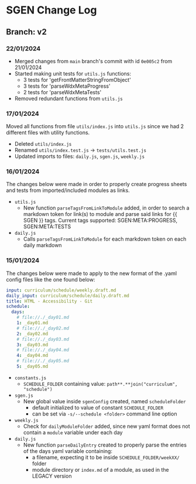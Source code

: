 # SGEN Change Log

## Branch: v2

### 22/01/2024

- Merged changes from `main` branch's commit with id `0e005c2` from 21/01/2024
- Started making unit tests for `utils.js` functions:
    - 3 tests for 'getFrontMatterStringFromObject'
    - 3 tests for 'parseWdxMetaProgress'
    - 2 tests for 'parseWdxMetaTests'
- Removed redundant functions from `utils.js`

### 17/01/2024

Moved all functions from file `utils/index.js` into `utils.js` since we had 2 different files with utility functions.

- Deleted `utils/index.js`
- Renamed `utils/index.test.js` -> `tests/utils.test.js`
- Updated imports to files: `daily.js`, `sgen.js`, `weekly.js`

### 16/01/2024

The changes below were made in order to properly create progress sheets and tests from imported/included modules as links.

- `utils.js`
    - New function `parseTagsFromLinkToModule` added, in order to search a markdown token for link(s) to module and parse
    said links for {{ SGEN }} tags. Current tags supported: SGEN:META:PROGRESS, SGEN:META:TESTS
- `daily.js`
    - Calls `parseTagsFromLinkToModule` for each markdown token on each daily markdown

### 15/01/2024

The changes below were made to apply to the new format of the .yaml config files like the one found below: 

```yaml
input: curriculum/schedule/weekly.draft.md
daily_input: curriculum/schedule/daily.draft.md
title: HTML - Accessibility - Git
schedule: 
  days:
    # file://./_day01.md
    1: _day01.md
    # file://./_day02.md
    2: _day02.md
    # file://./_day03.md
    3: _day03.md
    # file://./_day04.md
    4: _day04.md
    # file://./_day05.md
    5: _day05.md
```

- `constants.js`
    - `SCHEDULE_FOLDER` containing value: `path**.**join("curriculum", "schedule")`
- `sgen.js`
    - New global value inside `sgenConfig` created, named `scheduleFolder`
        - default initialized to value of constant `SCHEDULE_FOLDER`
        - can be set via `-s/--schedule <folder>`   command line option
- `weekly.js`
    - Check for `dailyModuleFolder` added, since new yaml format does not contain a `module` variable under each day
- `daily.js`
    - New function `parseDailyEntry` created to properly parse the entries of the days yaml variable containing:
        - a filename, expecting it to be inside `SCHEDULE_FOLDER/weekXX/` folder
        - module directory or `index.md` of a module, as used in the LEGACY version
